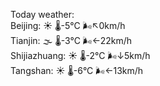 Today weather:  
Beijing: ☀️   🌡️-5°C 🌬️↖0km/h  
Tianjin: 🌫  🌡️-3°C 🌬️←22km/h  
Shijiazhuang: ☀️   🌡️-2°C 🌬️↓5km/h  
Tangshan: ☀️   🌡️-6°C 🌬️←13km/h  
